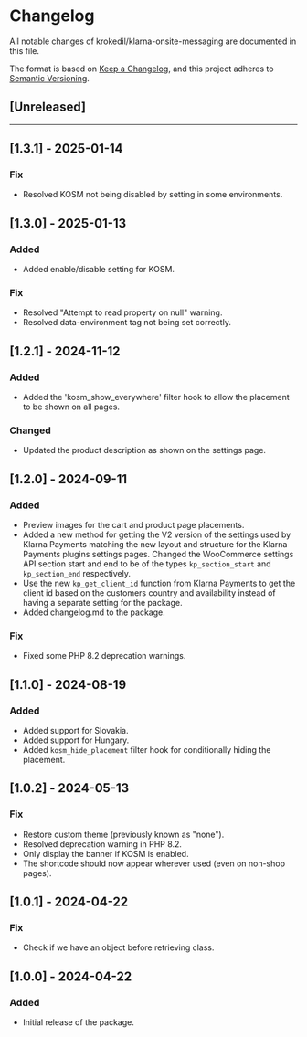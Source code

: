 # Changelog

All notable changes of krokedil/klarna-onsite-messaging are documented in this file.

The format is based on [Keep a Changelog](https://keepachangelog.com/en/1.0.0/),
and this project adheres to [Semantic Versioning](https://semver.org/spec/v2.0.0.html).

## [Unreleased]

------------------
## [1.3.1] - 2025-01-14
### Fix
* Resolved KOSM not being disabled by setting in some environments.

## [1.3.0] - 2025-01-13
### Added
* Added enable/disable setting for KOSM.

### Fix
* Resolved "Attempt to read property on null" warning.
* Resolved data-environment tag not being set correctly.

## [1.2.1] - 2024-11-12
### Added
* Added the 'kosm_show_everywhere' filter hook to allow the placement to be shown on all pages.

### Changed
* Updated the product description as shown on the settings page.

## [1.2.0] - 2024-09-11
### Added

* Preview images for the cart and product page placements.
* Added a new method for getting the V2 version of the settings used by Klarna Payments matching the new layout and structure for the Klarna Payments plugins settings pages. Changed the WooCommerce settings API section start and end to be of the types `kp_section_start` and `kp_section_end` respectively.
* Use the new `kp_get_client_id` function from Klarna Payments to get the client id based on the customers country and availability instead of having a separate setting for the package.
* Added changelog.md to the package.

### Fix

* Fixed some PHP 8.2 deprecation warnings.

## [1.1.0] - 2024-08-19
### Added

* Added support for Slovakia.
* Added support for Hungary.
* Added `kosm_hide_placement` filter hook for conditionally hiding the placement.

## [1.0.2] - 2024-05-13
### Fix

* Restore custom theme (previously known as "none").
* Resolved deprecation warning in PHP 8.2.
* Only display the banner if KOSM is enabled.
* The shortcode should now appear wherever used (even on non-shop pages).


## [1.0.1] - 2024-04-22
### Fix

* Check if we have an object before retrieving class.

## [1.0.0] - 2024-04-22
### Added

* Initial release of the package.
